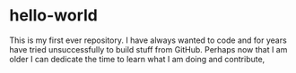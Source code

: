 # hello-world
This is my first ever repository.
I have always wanted to code and for years have tried unsuccessfully to build stuff from GitHub.  Perhaps now that I am older I can dedicate the time to learn what I am doing and contribute,
